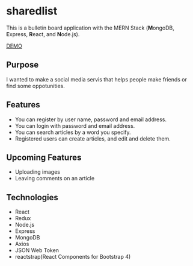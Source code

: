 # sharedlist

This is a bulletin board application with the MERN Stack (**M**ongoDB, **E**xpress, **R**eact, and **N**ode.js).

[DEMO](https://isao-sharedlist.herokuapp.com/)

## Purpose
I wanted to make a social media servis that helps people make friends or find some oppotunities.

## Features
 - You can register by user name, password and email address.
 - You can login with password and email address.
 - You can search articles by a word you specify.
 - Registered users can create articles, and edit and delete them.
 
## Upcoming Features
 - Uploading images
 - Leaving comments on an article
 
 ## Technologies
 - React
 - Redux
 - Node.js
 - Express
 - MongoDB
 - Axios
 - JSON Web Token
 - reactstrap(React Components for Bootstrap 4)
